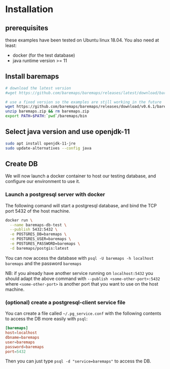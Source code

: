 # Installation

## prerequisites

these examples have been tested on Ubuntu linux 18.04. You also need at least:

- docker (for the test database)
- java runtime version >= 11

## Install baremaps

```bash
# download the latest version
#wget https://github.com/baremaps/baremaps/releases/latest/download/baremaps.zip

# use a fixed version so the examples are still working in the future
wget https://github.com/baremaps/baremaps/releases/download/v0.6.1/baremaps.zip
unzip baremaps.zip && rm baremaps.zip
export PATH=$PATH:`pwd`/baremaps/bin
```

## Select java version and use openjdk-11

```bash
sudo apt install openjdk-11-jre
sudo update-alternatives --config java
```

## Create DB

We will now launch a docker container to host our testing database,
and configure our environment to use it.

### Launch a postgresql server with docker

The following comand will start a postgresql database, and bind the TCP port 5432 of the host machine.

```bash
docker run \
  --name baremaps-db-test \
  --publish 5432:5432 \
  -e POSTGRES_DB=baremaps \
  -e POSTGRES_USER=baremaps \
  -e POSTGRES_PASSWORD=baremaps \
  -d baremaps/postgis:latest
```

You can now access the database with `psql -U baremaps -h localhost baremaps` and the password `baremaps`

NB: if you already have another service running on `localhost:5432` you should adapt the above command with `--publish <some-other-port>:5432` where `<some-other-port>` is another port that you want to use on the host machine.

### (optional) create a postgresql-client service file

You can create a file called `~/.pg_service.conf` with the following contents to access the DB more easily with `psql`:

```conf
[baremaps]
host=localhost
dbname=baremaps
user=baremaps
password=baremaps
port=5432
```

Then you can just type `psql -d "service=baremaps"` to access the DB.
